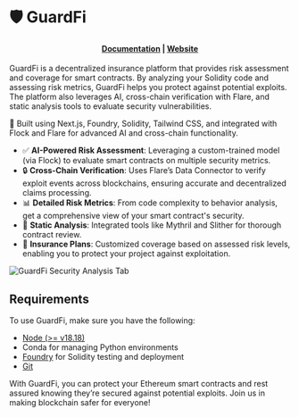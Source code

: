 # 🛡️ GuardFi

<h4 align="center">
  <a href="https://GuardFi.io/docs">Documentation</a> |
  <a href="https://GuardFi.io">Website</a>
</h4>

GuardFi is a decentralized insurance platform that provides risk assessment and coverage for smart contracts. By analyzing your Solidity code and assessing risk metrics, GuardFi helps you protect against potential exploits. The platform also leverages AI, cross-chain verification with Flare, and static analysis tools to evaluate security vulnerabilities.

🚀 Built using Next.js, Foundry, Solidity, Tailwind CSS, and integrated with Flock and Flare for advanced AI and cross-chain functionality.

- ✅ **AI-Powered Risk Assessment**: Leveraging a custom-trained model (via Flock) to evaluate smart contracts on multiple security metrics.
- 🔒 **Cross-Chain Verification**: Uses Flare’s Data Connector to verify exploit events across blockchains, ensuring accurate and decentralized claims processing.
- 📊 **Detailed Risk Metrics**: From code complexity to behavior analysis, get a comprehensive view of your smart contract's security.
- 📝 **Static Analysis**: Integrated tools like Mythril and Slither for thorough contract review.
- 💼 **Insurance Plans**: Customized coverage based on assessed risk levels, enabling you to protect your project against exploitation.

![GuardFi Security Analysis Tab](https://your-image-url.com/GuardFi-analysis.png)

## Requirements

To use GuardFi, make sure you have the following:

- [Node (>= v18.18)](https://nodejs.org/en/download/)
- Conda for managing Python environments
- [Foundry](https://getfoundry.sh/) for Solidity testing and deployment
- [Git](https://git-scm.com/downloads)

With GuardFi, you can protect your Ethereum smart contracts and rest assured knowing they’re secured against potential exploits. Join us in making blockchain safer for everyone!
